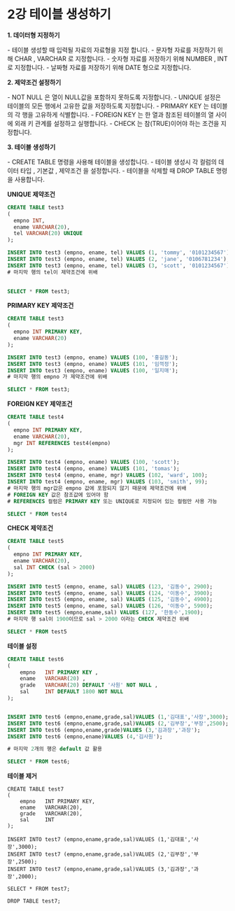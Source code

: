 # 2강 테이블 생성하기

**1. 데이터형 지정하기**

\- 테이블 생성할 때 입력될 자료의  자료형을 지정 합니다.
\- 문자형 자료를 저장하기 위해  CHAR ,  VARCHAR 로 지정합니다.
\- 숫자형 자료를 저장하기 위해  NUMBER ,  INT 로 지정합니다.
\- 날짜형 자료를 저장하기 위해  DATE 형으로 지정합니다.



**2. 제약조건 설정하기**

\-  NOT NULL 은 열이 NULL값을 포함하지 못하도록 지정합니다.
\-  UNIQUE 설정은 테이블의 모든 행에서 고유한 값을 저장하도록 지정합니다.
\-  PRIMARY KEY 는 테이블의 각 행을 고유하게 식별합니다.
\-  FOREIGN KEY 는 한 열과 참조된 테이블의 열 사이에 외래 키 관계를 설정하고 실행합니다.
\-  CHECK 는 참(TRUE)이어야 하는 조건을 지정합니다.



**3. 테이블 생성하기**

\-  CREATE TABLE 명령을 사용해 테이블을 생성합니다.
\- 테이블 생성시 각 컬럼의  데이터 타입 ,  기본값 ,  제약조건 을 설정합니다.
\- 테이블을 삭제할 때  DROP TABLE 명령을 사용합니다.







**UNIQUE 제약조건**

```sql
CREATE TABLE test3
(
  empno	INT,
  ename VARCHAR(20),
  tel VARCHAR(20) UNIQUE
);

INSERT INTO test3 (empno, ename, tel) VALUES (1, 'tommy', '0101234567');
INSERT INTO test3 (empno, ename, tel) VALUES (2, 'jane', '0106781234');
INSERT INTO test3 (empno, ename, tel) VALUES (3, 'scott', '0101234567'); 
# 마지막 행의 tel이 제약조건에 위배
  

SELECT * FROM test3;
```





**PRIMARY KEY 제약조건**

```sql
CREATE TABLE test3
(
  empno INT PRIMARY KEY,
  ename VARCHAR(20)
);

INSERT INTO test3 (empno, ename) VALUES (100, '홍길동');
INSERT INTO test3 (empno, ename) VALUES (101, '임꺽정');
INSERT INTO test3 (empno, ename) VALUES (100, '일지매');
# 마지막 행의 empno 가 제약조건에 위배

SELECT * FROM test3;
```





**FOREIGN KEY 제약조건**

```sql
CREATE TABLE test4
(
  empno INT PRIMARY KEY,
  ename VARCHAR(20),
  mgr INT REFERENCES test4(empno)
);

INSERT INTO test4 (empno, ename) VALUES (100, 'scott');
INSERT INTO test4 (empno, ename) VALUES (101, 'tomas');
INSERT INTO test4 (empno, ename, mgr) VALUES (102, 'ward', 100);
INSERT INTO test4 (empno, ename, mgr) VALUES (103, 'smith', 99);
# 마지막 행의 mgr값은 empno 값에 포함되지 않기 때문에 제약조건에 위배
# FOREIGN KEY 값은 참조값에 있어야 함
# REFERENCES 컬럼은 PRIMARY KEY 또는 UNIQUE로 지정되어 있는 컬럼만 사용 가능

SELECT * FROM test4
```





**CHECK 제약조건**

```sql
CREATE TABLE test5
(
  empno INT PRIMARY KEY,
  ename VARCHAR(20), 
  sal INT CHECK (sal > 2000)
);

INSERT INTO test5 (empno, ename, sal) VALUES (123, '김동수', 2900);
INSERT INTO test5 (empno, ename, sal) VALUES (124, '이동수', 3900);
INSERT INTO test5 (empno, ename, sal) VALUES (125, '김동수', 4900);
INSERT INTO test5 (empno, ename, sal) VALUES (126, '이동수', 5900);
INSERT INTO test5 (empno,ename,sal) VALUES (127, '한동수',1900);
# 마지막 행 sal이 1900이므로 sal > 2000 이라는 CHECK 제약조건 위배

SELECT * FROM test5
```





**테이블 설정**

```sql
CREATE TABLE test6
( 
	empno	INT PRIMARY KEY , 
	ename	VARCHAR(20) ,
  	grade	VARCHAR(20) DEFAULT '사원' NOT NULL ,
	sal		INT DEFAULT 1800 NOT NULL
);


INSERT INTO test6 (empno,ename,grade,sal)VALUES (1,'김대표','사장',3000);
INSERT INTO test6 (empno,ename,grade,sal)VALUES (2,'김부장','부장',2500);
INSERT INTO test6 (empno,ename,grade)VALUES (3,'김과장','과장');
INSERT INTO test6 (empno,ename)VALUES (4,'김사원');

# 마지막 2개의 행은 default 값 활용

SELECT * FROM test6;
```





**테이블 제거** 

```
CREATE TABLE test7
( 
	empno	INT PRIMARY KEY, 
	ename	VARCHAR(20),
  	grade	VARCHAR(20),
	sal		INT
);

INSERT INTO test7 (empno,ename,grade,sal)VALUES (1,'김대표','사장',3000);
INSERT INTO test7 (empno,ename,grade,sal)VALUES (2,'김부장','부장',2500);
INSERT INTO test7 (empno,ename,grade,sal)VALUES (3,'김과장','과장',2000);

SELECT * FROM test7;

DROP TABLE test7;
```


